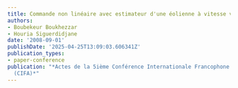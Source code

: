 ```yaml
---
title: Commande non linéaire avec estimateur d'une éolienne à vitesse variable
authors:
- Boubekeur Boukhezzar
- Houria Siguerdidjane
date: '2008-09-01'
publishDate: '2025-04-25T13:09:03.606341Z'
publication_types:
- paper-conference
publication: "*Actes de la 5ième Conférence Internationale Francophone d'Automatique
  (CIFA)*"
---
```


